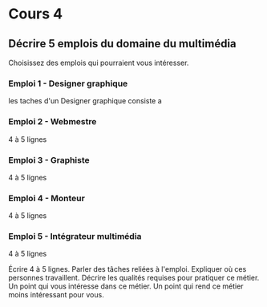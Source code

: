 # Cours 4
## Décrire 5 emplois du domaine du multimédia
Choisissez des emplois qui pourraient vous intéresser. 

### Emploi 1 - Designer graphique
les taches d'un Designer graphique consiste a 
### Emploi 2 - Webmestre
4 à 5 lignes

### Emploi 3 - Graphiste
4 à 5 lignes 

### Emploi 4 - Monteur
4 à 5 lignes

### Emploi 5 - Intégrateur multimédia
4 à 5 lignes


Écrire 4 à 5 lignes. Parler des tâches reliées à l'emploi. Expliquer où ces personnes travaillent. Décrire les qualités requises pour pratiquer ce métier. Un point qui vous intéresse dans ce métier. Un point qui rend ce métier moins intéressant pour vous.  
